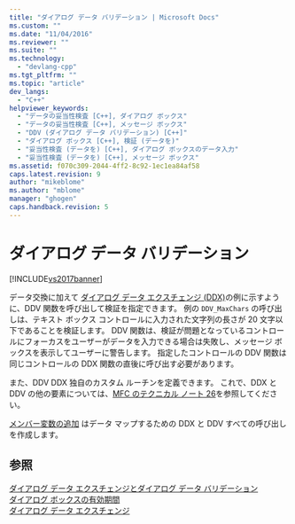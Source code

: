 ```yaml
---
title: "ダイアログ データ バリデーション | Microsoft Docs"
ms.custom: ""
ms.date: "11/04/2016"
ms.reviewer: ""
ms.suite: ""
ms.technology: 
  - "devlang-cpp"
ms.tgt_pltfrm: ""
ms.topic: "article"
dev_langs: 
  - "C++"
helpviewer_keywords: 
  - "データの妥当性検査 [C++], ダイアログ ボックス"
  - "データの妥当性検査 [C++], メッセージ ボックス"
  - "DDV (ダイアログ データ バリデーション) [C++]"
  - "ダイアログ ボックス [C++], 検証 (データを)"
  - "妥当性検査 (データを) [C++], ダイアログ ボックスのデータ入力"
  - "妥当性検査 (データを) [C++], メッセージ ボックス"
ms.assetid: f070c309-2044-4ff2-8c92-1ec1ea84af58
caps.latest.revision: 9
author: "mikeblome"
ms.author: "mblome"
manager: "ghogen"
caps.handback.revision: 5
---
```

# ダイアログ データ バリデーション
[!INCLUDE[vs2017banner](../assembler/inline/includes/vs2017banner.md)]

データ交換に加えて [ダイアログ データ エクスチェンジ \(DDX\)](../mfc/dialog-data-exchange.md)の例に示すように、DDV 関数を呼び出して検証を指定できます。  例の `DDV_MaxChars` の呼び出しは、テキスト ボックス コントロールに入力された文字列の長さが 20 文字以下であることを検証します。  DDV 関数は、検証が問題となっているコントロールにフォーカスをユーザーがデータを入力できる場合は失敗し、メッセージ ボックスを表示してユーザーに警告します。  指定したコントロールの DDV 関数は同じコントロールの DDX 関数の直後に呼び出す必要があります。  
  
 また、DDV DDX 独自のカスタム ルーチンを定義できます。  これで、DDX と DDV の他の要素については、[MFC のテクニカル ノート 26](../mfc/tn026-ddx-and-ddv-routines.md)を参照してください。  
  
 [メンバー変数の追加](../ide/add-member-variable-wizard.md) はデータ マップするための DDX と DDV すべての呼び出しを作成します。  
  
## 参照  
 [ダイアログ データ エクスチェンジとダイアログ データ バリデーション](../mfc/dialog-data-exchange-and-validation.md)   
 [ダイアログ ボックスの有効期間](../mfc/life-cycle-of-a-dialog-box.md)   
 [ダイアログ データ エクスチェンジ](../mfc/dialog-data-exchange.md)